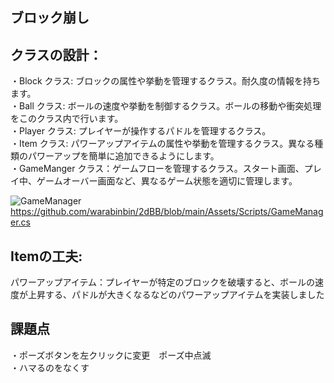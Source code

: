 ## ブロック崩し


<!-- https://user-images.githubusercontent.com/64608456/224575322-f85dd9be-5aa5-4379-846c-92f8807f6020.mp4-->

## クラスの設計：
・Block クラス: ブロックの属性や挙動を管理するクラス。耐久度の情報を持ちます。</BR>
・Ball クラス: ボールの速度や挙動を制御するクラス。ボールの移動や衝突処理をこのクラス内で行います。</BR>
・Player クラス: プレイヤーが操作するパドルを管理するクラス。</BR>
・Item クラス: パワーアップアイテムの属性や挙動を管理するクラス。異なる種類のパワーアップを簡単に追加できるようにします。</BR>
・GameManger クラス：ゲームフローを管理するクラス。スタート画面、プレイ中、ゲームオーバー画面など、異なるゲーム状態を適切に管理します。</BR>

![GameManager](https://user-images.githubusercontent.com/64608456/224575249-3728df0d-6858-4fe5-a485-c6d1f23e25cf.JPG)
https://github.com/warabinbin/2dBB/blob/main/Assets/Scripts/GameManager.cs

## Itemの工夫:
パワーアップアイテム：プレイヤーが特定のブロックを破壊すると、ボールの速度が上昇する、パドルが大きくなるなどのパワーアップアイテムを実装しました</BR>

## 課題点
・ポーズボタンを左クリックに変更　ポーズ中点滅</Br>
・ハマるのをなくす </Br>
